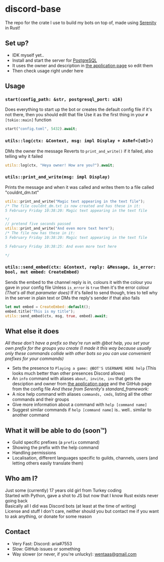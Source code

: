 # discord-base
The repo for the crate I use to build my bots on top of, made using [Serenity](https://github.com/serenity-rs/serenity) in Rust!  

## Set up?
- IDK myself yet..
- Install and start the server for [PostgreSQL](https://www.postgresql.org/download)
- It uses the owner and description in [the application page](https://discord.com/developers/applications) so edit them
- Then check usage right under here

## Usage
### `start(config_path: &str, postgresql_port: u16)`
Does everything to start up the bot
or creates the default config file if it's not there, then you should edit that file
Use it as the first thing in your `#[tokio::main]` function
```rs
start("config.toml", 5432).await;
```
### `utils::log(ctx: &Context, msg: impl Display + AsRef<[u8]>)`
DMs the owner the message
Reverts to `print_and_write()` if it failed, also telling why it failed
```rs
utils::log(ctx, "Heya owner! How are you?").await;
```
### `utils::print_and_write(msg: impl Display)`
Prints the message and when it was called and writes them to a file called "couldnt_dm.txt"
```rs
utils::print_and_write("Magic text appearing in the text file");
/* The file couldnt_dm.txt is now created and has these in it:
5 February Friday 10:38:20: Magic text appearing in the text file

*/
// pretend five seconds passed
utils::print_and_write("And even more text here");
/* The file now has these in it:
5 February Friday 10:38:20: Magic text appearing in the text file

5 February Friday 10:38:25: And even more text here

*/
```
### `utils::send_embed(ctx: &Context, reply: &Message, is_error: bool, mut embed: CreateEmbed)`
Sends the embed to the channel reply is in, colours it with the colour you gave in your config file
Unless `is_error` is `true` then it's the error colour *(That's all that parameter does)*
If it's failed to send though, tries to tell why in the server in plain text
or DMs the reply's sender if that also fails
```rs
let mut embed = CreateEmbed::default();
embed.title("This is my title");
utils::send_embed(ctx, msg, true, embed).await;
```

## What else it does
*All these don't have a prefix so they're run with @bot help, you set your own prefix for the groups you create (I made it this way because usually only these commands collide with other bots so you can use convenient prefixes for your commands)*
- Sets the presence to `Playing a game: @BOT'S USERNAME HERE help` (This looks much better than other presences Discord allows)
- An `info` command with aliases `about, invite, inv` that gets the desciption and owner from [the application page](https://discord.com/developers/applications) and the GitHub page from the config file
*And these from Serenity's standard_framework:*
- A nice help command with aliases `commands, cmds`, listing all the other commands and their groups
- Give more information about a command with `help [command name]`
- Suggest similar commands if `help [command name]` is.. well.. similar to another command

## What it will be able to do (soon™)
- Guild specific prefixes (a `prefix` command)
- Showing the prefix with the help command
- Handling permissions
- Localisation, different languages specific to guilds, channels, users (and letting others easily translate them)

## Who am I?
Just some (currently) 17 years old girl from Turkey coding  
Started with Python, gave a shot to JS but now that I know Rust exists never going back  
Basically all I did was Discord bots (at least at the time of writing)  
License and stuff I don't care, neither should you but contact me if you want to ask anything, or donate for some reason

## Contact
- Very Fast: Discord: aria#7553
- Slow: GitHub issues or something
- Way slower (or never, if you're unlucky): wentaas@gmail.com
